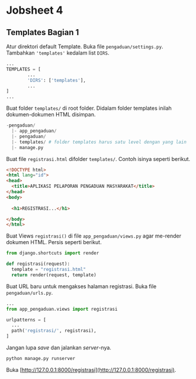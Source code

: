 # Jobsheet 4
## Templates Bagian 1

Atur direktori default Template. Buka file ```pengaduan/settings.py```.
Tambahkan ```'templates'``` kedalam list ```DIRS```.
```python
...
TEMPLATES = [
        ...
        'DIRS': ['templates'],
        ...
]
...
```

Buat folder ```templates/``` di root folder.
Didalam folder templates inilah dokumen-dokumen HTML disimpan.
```python
-pengaduan/
  |- app_pengaduan/
  |- pengaduan/
  |- templates/ # folder templates harus satu level dengan yang lain
  |- manage.py
```

Buat file ```registrasi.html``` difolder ```templates/```. Contoh isinya seperti berikut.
```html
<!DOCTYPE html>
<html lang="id">
<head>
  <title>APLIKASI PELAPORAN PENGADUAN MASYARAKAT</title>
</head>
<body>
  
  <h1>REGISTRASI...</h1>

</body>
</html>
```

Buat Views ```registrasi()``` di file ```app_pengaduan/views.py``` agar me-render dokumen HTML. Persis seperti berikut.
```python
from django.shortcuts import render

def registrasi(request):
  template = "registrasi.html"
  return render(request, template)
```


Buat URL baru untuk mengakses halaman registrasi.
Buka file ```pengaduan/urls.py```.
```python
...
from app_pengaduan.views import registrasi

urlpatterns = [
  ...
  path('registrasi/', registrasi),
]
```

Jangan lupa *save* dan jalankan *server*-nya.
```python
python manage.py runserver
```

Buka [http://127.0.0.1:8000/registrasi](http://127.0.0.1:8000/registrasi).
